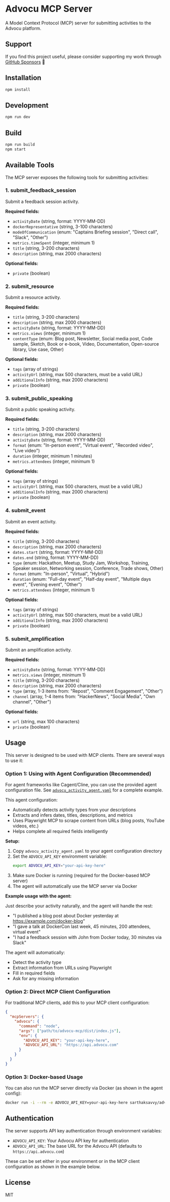 # Advocu MCP Server

A Model Context Protocol (MCP) server for submitting activities to the Advocu platform.

## Support

If you find this project useful, please consider supporting my work through [GitHub Sponsors](https://github.com/sponsors/sarthaksavvy) 🙏

## Installation

```bash
npm install
```

## Development

```bash
npm run dev
```

## Build

```bash
npm run build
npm start
```

## Available Tools

The MCP server exposes the following tools for submitting activities:

### 1. submit_feedback_session
Submit a feedback session activity.

**Required fields:**
- `activityDate` (string, format: YYYY-MM-DD)
- `dockerRepresentative` (string, 3-100 characters)
- `modeOfCommunication` (enum: "Captains Briefing session", "Direct call", "Slack", "Other")
- `metrics.timeSpent` (integer, minimum 1)
- `title` (string, 3-200 characters)
- `description` (string, max 2000 characters)

**Optional fields:**
- `private` (boolean)

### 2. submit_resource
Submit a resource activity.

**Required fields:**
- `title` (string, 3-200 characters)
- `description` (string, max 2000 characters)
- `activityDate` (string, format: YYYY-MM-DD)
- `metrics.views` (integer, minimum 1)
- `contentType` (enum: Blog post, Newsletter, Social media post, Code sample, Sketch, Book or e-book, Video, Documentation, Open-source library, Use case, Other)

**Optional fields:**
- `tags` (array of strings)
- `activityUrl` (string, max 500 characters, must be a valid URL)
- `additionalInfo` (string, max 2000 characters)
- `private` (boolean)

### 3. submit_public_speaking
Submit a public speaking activity.

**Required fields:**
- `title` (string, 3-200 characters)
- `description` (string, max 2000 characters)
- `activityDate` (string, format: YYYY-MM-DD)
- `format` (enum: "In-person event", "Virtual event", "Recorded video", "Live video")
- `duration` (integer, minimum 1 minutes)
- `metrics.attendees` (integer, minimum 1)

**Optional fields:**
- `tags` (array of strings)
- `activityUrl` (string, max 500 characters, must be a valid URL)
- `additionalInfo` (string, max 2000 characters)
- `private` (boolean)

### 4. submit_event
Submit an event activity.

**Required fields:**
- `title` (string, 3-200 characters)
- `description` (string, max 2000 characters)
- `dates.start` (string, format: YYYY-MM-DD)
- `dates.end` (string, format: YYYY-MM-DD)
- `type` (enum: Hackathon, Meetup, Study Jam, Workshop, Training, Speaker session, Networking session, Conference, Trade shows, Other)
- `format` (enum: "In-person", "Virtual", "Hybrid")
- `duration` (enum: "Full-day event", "Half-day event", "Multiple days event", "Evening event", "Other")
- `metrics.attendees` (integer, minimum 1)

**Optional fields:**
- `tags` (array of strings)
- `activityUrl` (string, max 500 characters, must be a valid URL)
- `additionalInfo` (string, max 2000 characters)
- `private` (boolean)

### 5. submit_amplification
Submit an amplification activity.

**Required fields:**
- `activityDate` (string, format: YYYY-MM-DD)
- `metrics.views` (integer, minimum 1)
- `title` (string, 3-200 characters)
- `description` (string, max 2000 characters)
- `type` (array, 1-3 items from: "Repost", "Comment Engagement", "Other")
- `channel` (array, 1-4 items from: "HackerNews", "Social Media", "Own channel", "Other")

**Optional fields:**
- `url` (string, max 100 characters)
- `private` (boolean)

## Usage

This server is designed to be used with MCP clients. There are several ways to use it:

### Option 1: Using with Agent Configuration (Recommended)

For agent frameworks like Cagent/Cline, you can use the provided agent configuration file. See [`advocu_activity_agent.yaml`](./advocu_activity_agent.yaml) for a complete example.

This agent configuration:
- Automatically detects activity types from your descriptions
- Extracts and infers dates, titles, descriptions, and metrics
- Uses Playwright MCP to scrape content from URLs (blog posts, YouTube videos, etc.)
- Helps complete all required fields intelligently

**Setup:**

1. Copy `advocu_activity_agent.yaml` to your agent configuration directory
2. Set the `ADVOCU_API_KEY` environment variable:
   ```bash
   export ADVOCU_API_KEY="your-api-key-here"
   ```
3. Make sure Docker is running (required for the Docker-based MCP server)
4. The agent will automatically use the MCP server via Docker

**Example usage with the agent:**

Just describe your activity naturally, and the agent will handle the rest:

- "I published a blog post about Docker yesterday at https://example.com/docker-blog"
- "I gave a talk at DockerCon last week, 45 minutes, 200 attendees, virtual event"
- "I had a feedback session with John from Docker today, 30 minutes via Slack"

The agent will automatically:
- Detect the activity type
- Extract information from URLs using Playwright
- Fill in required fields
- Ask for any missing information

### Option 2: Direct MCP Client Configuration

For traditional MCP clients, add this to your MCP client configuration:

```json
{
  "mcpServers": {
    "advocu": {
      "command": "node",
      "args": ["path/to/advocu-mcp/dist/index.js"],
      "env": {
        "ADVOCU_API_KEY": "your-api-key-here",
        "ADVOCU_API_URL": "https://api.advocu.com"
      }
    }
  }
}
```

### Option 3: Docker-based Usage

You can also run the MCP server directly via Docker (as shown in the agent config):

```bash
docker run -i --rm -e ADVOCU_API_KEY=your-api-key-here sarthaksavvy/advocu-mcp-server:latest
```

## Authentication

The server supports API key authentication through environment variables:

- `ADVOCU_API_KEY`: Your Advocu API key for authentication
- `ADVOCU_API_URL`: The base URL for the Advocu API (defaults to `https://api.advocu.com`)

These can be set either in your environment or in the MCP client configuration as shown in the example below.

## License

MIT
